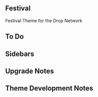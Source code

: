 Festival
-----

Festival Theme for the Drop Network

To Do
-----

Sidebars
--------

Upgrade Notes
-------------

Theme Development Notes
-----------------------
